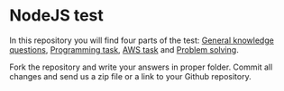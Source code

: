 # NodeJS test

In this repository you will find four parts of the test: [General knowledge questions](./general_questions/README.md), [Programming task](./programming_task/README.md), [AWS task](./aws_task/README.md) and [Problem solving](./problem_solving/README.md).

Fork the repository and write your answers in proper folder. Commit all changes and send us a zip file or a link to your Github repository.
